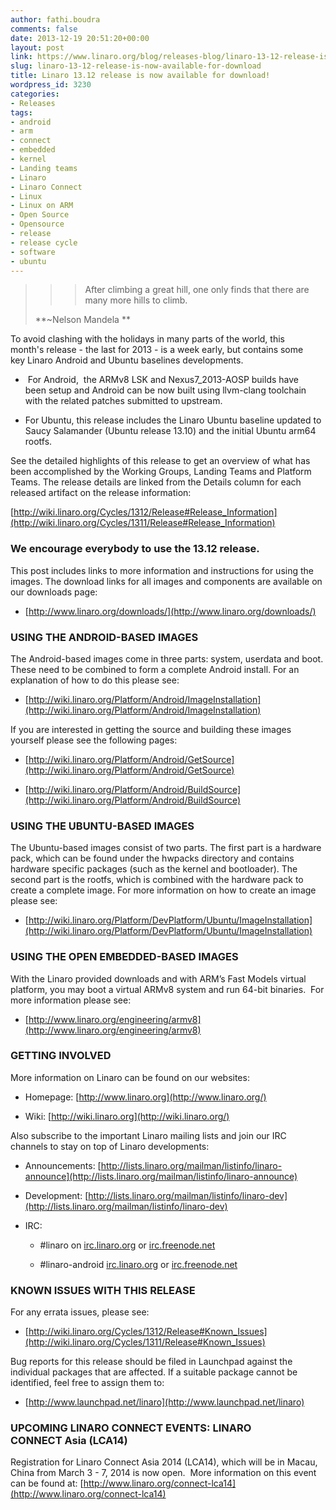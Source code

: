 ```yaml
---
author: fathi.boudra
comments: false
date: 2013-12-19 20:51:20+00:00
layout: post
link: https://www.linaro.org/blog/releases-blog/linaro-13-12-release-is-now-available-for-download/
slug: linaro-13-12-release-is-now-available-for-download
title: Linaro 13.12 release is now available for download!
wordpress_id: 3230
categories:
- Releases
tags:
- android
- arm
- connect
- embedded
- kernel
- Landing teams
- Linaro
- Linaro Connect
- Linux
- Linux on ARM
- Open Source
- Opensource
- release
- release cycle
- software
- ubuntu
---
```


<blockquote>

> 
> <blockquote>After climbing a great hill, one only finds that there are many more hills to climb.</blockquote>
> 
> 
**~Nelson Mandela **</blockquote>


To avoid clashing with the holidays in many parts of the world, this month's release - the last for 2013 - is a week early, but contains some key Linaro Android and Ubuntu baselines developments.



	
  *  For Android,  the ARMv8 LSK and Nexus7_2013-AOSP builds have been setup and Android can be now built using llvm-clang toolchain with the related patches submitted to upstream.

	
  * For Ubuntu, this release includes the Linaro Ubuntu baseline updated to Saucy Salamander (Ubuntu release 13.10) and the initial Ubuntu arm64 rootfs.


See the detailed highlights of this release to get an overview of what has been accomplished by the Working Groups, Landing Teams and Platform Teams. The release details are linked from the Details column for each released artifact on the release information:

[http://wiki.linaro.org/Cycles/1312/Release#Release_Information](http://wiki.linaro.org/Cycles/1311/Release#Release_Information)


### We encourage everybody to use the 13.12 release.


This post includes links to more information and instructions for using the images. The download links for all images and components are available on our downloads page:



	
  * [http://www.linaro.org/downloads/](http://www.linaro.org/downloads/)




### USING THE ANDROID-BASED IMAGES


The Android-based images come in three parts: system, userdata and boot. These need to be combined to form a complete Android install. For an explanation of how to do this please see:



	
  * [http://wiki.linaro.org/Platform/Android/ImageInstallation](http://wiki.linaro.org/Platform/Android/ImageInstallation)


If you are interested in getting the source and building these images yourself please see the following pages:

	
  * [http://wiki.linaro.org/Platform/Android/GetSource](http://wiki.linaro.org/Platform/Android/GetSource)

	
  * [http://wiki.linaro.org/Platform/Android/BuildSource](http://wiki.linaro.org/Platform/Android/BuildSource)




### USING THE UBUNTU-BASED IMAGES


The Ubuntu-based images consist of two parts. The first part is a hardware pack, which can be found under the hwpacks directory and contains hardware specific packages (such as the kernel and bootloader). The second part is the rootfs, which is combined with the hardware pack to create a complete image. For more information on how to create an image please see:



	
  * [http://wiki.linaro.org/Platform/DevPlatform/Ubuntu/ImageInstallation](http://wiki.linaro.org/Platform/DevPlatform/Ubuntu/ImageInstallation)




### USING THE OPEN EMBEDDED-BASED IMAGES


With the Linaro provided downloads and with ARM’s Fast Models virtual platform, you may boot a virtual ARMv8 system and run 64-bit binaries.  For more information please see:



	
  * [http://www.linaro.org/engineering/armv8](http://www.linaro.org/engineering/armv8)




### GETTING INVOLVED


More information on Linaro can be found on our websites:



	
  * Homepage: [http://www.linaro.org](http://www.linaro.org/)

	
  * Wiki: [http://wiki.linaro.org](http://wiki.linaro.org/)


Also subscribe to the important Linaro mailing lists and join our IRC channels to stay on top of Linaro developments:

	
  * Announcements: [http://lists.linaro.org/mailman/listinfo/linaro-announce](http://lists.linaro.org/mailman/listinfo/linaro-announce)

	
  * Development: [http://lists.linaro.org/mailman/listinfo/linaro-dev](http://lists.linaro.org/mailman/listinfo/linaro-dev)

	
  * IRC:

	
    * #linaro on [irc.linaro.org](http://www.linaro.org/linaro-blog/2013/07/30/linaro-13-07-released/irc.linaro.org) or [irc.freenode.net](http://www.linaro.org/linaro-blog/2013/07/30/linaro-13-07-released/irc.freenode.net)

	
    * #linaro-android [irc.linaro.org](http://www.linaro.org/linaro-blog/2013/07/30/linaro-13-07-released/irc.linaro.org) or [irc.freenode.net](http://www.linaro.org/linaro-blog/2013/07/30/linaro-13-07-released/irc.freenode.net)







### KNOWN ISSUES WITH THIS RELEASE


For any errata issues, please see:



	
  * [http://wiki.linaro.org/Cycles/1312/Release#Known_Issues](http://wiki.linaro.org/Cycles/1311/Release#Known_Issues)


Bug reports for this release should be filed in Launchpad against the individual packages that are affected. If a suitable package cannot be identified, feel free to assign them to:

	
  * [http://www.launchpad.net/linaro](http://www.launchpad.net/linaro)




### UPCOMING LINARO CONNECT EVENTS: LINARO CONNECT Asia (LCA14)


Registration for Linaro Connect Asia 2014 (LCA14), which will be in Macau, China from March 3 - 7, 2014 is now open.  More information on this event can be found at: [http://www.linaro.org/connect-lca14](http://www.linaro.org/connect-lca14)

